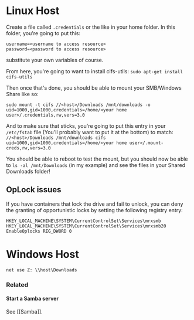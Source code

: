 # Linux Host
Create a file called `.credentials` or the like in your home folder. In this folder, you're going to put this:
```
username=<username to access resource>
password=<password to access resource>
```
substitute your own variables of course.

From here, you're going to want to install cifs-utils:
`sudo apt-get install cifs-utils`

Then once that's done, you should be able to mount your SMB/Windows Share like so:
```
sudo mount -t cifs //<host>/Downloads /mnt/downloads -o uid=1000,gid=1000,credentials=/home/<your home user>/.credentials,rw,vers=3.0
```
And to make sure that sticks, you're going to put this entry in your `/etc/fstab` file (You'll probably want to put it at the bottom) to match:
`//<host>/Downloads /mnt/downloads cifs uid=1000,gid=1000,credentials=/home/<your home user>/.mount-creds,rw,vers=3.0`

You should be able to reboot to test the mount, but you should now be able to `ls -al /mnt/Downloads` (in my example) and see the files in your Shared Downloads folder!

## OpLock issues
If you have containers that lock the drive and fail to unlock, you can deny the granting of opportunistic locks by setting the following registry entry:
```
HKEY_LOCAL_MACHINE\SYSTEM\CurrentControlSet\Services\mrxsmb
HKEY_LOCAL_MACHINE\SYSTEM\CurrentControlSet\Services\mrxsmb20
EnableOplocks REG_DWORD 0
```

# Windows Host
`net use Z: \\host\Downloads`

### Related
#### Start a Samba server
See [[Samba]].